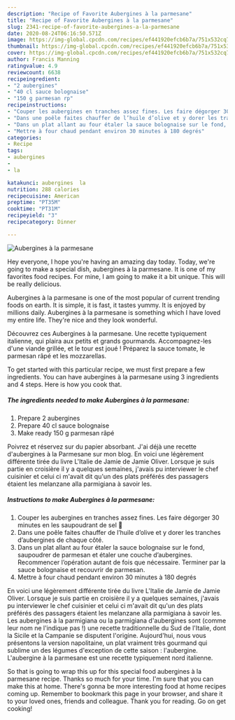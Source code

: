 ```yaml
---
description: "Recipe of Favorite Aubergines à la parmesane"
title: "Recipe of Favorite Aubergines à la parmesane"
slug: 2341-recipe-of-favorite-aubergines-a-la-parmesane
date: 2020-08-24T06:16:50.571Z
image: https://img-global.cpcdn.com/recipes/ef441920efcb6b7a/751x532cq70/aubergines-a-la-parmesane-photo-principale-de-la-recette.jpg
thumbnail: https://img-global.cpcdn.com/recipes/ef441920efcb6b7a/751x532cq70/aubergines-a-la-parmesane-photo-principale-de-la-recette.jpg
cover: https://img-global.cpcdn.com/recipes/ef441920efcb6b7a/751x532cq70/aubergines-a-la-parmesane-photo-principale-de-la-recette.jpg
author: Francis Manning
ratingvalue: 4.9
reviewcount: 6638
recipeingredient:
- "2 aubergines"
- "40 cl sauce bolognaise"
- "150 g parmesan rp"
recipeinstructions:
- "Couper les aubergines en tranches assez fines. Les faire dégorger 30 minutes en les saupoudrant de sel 🧂"
- "Dans une poêle faites chauffer de l’huile d’olive et y dorer les tranches d’aubergines de chaque côté."
- "Dans un plat allant au four étaler la sauce bolognaise sur le fond, saupoudrer de parmesan et étaler une couche d’aubergines. Recommencer l’opération autant de fois que nécessaire. Terminer par la sauce bolognaise et recouvrir de parmesan."
- "Mettre à four chaud pendant environ 30 minutes à 180 degrés"
categories:
- Recipe
tags:
- aubergines
- 
- la

katakunci: aubergines  la 
nutrition: 288 calories
recipecuisine: American
preptime: "PT35M"
cooktime: "PT31M"
recipeyield: "3"
recipecategory: Dinner

---
```



![Aubergines à la parmesane](https://img-global.cpcdn.com/recipes/ef441920efcb6b7a/751x532cq70/aubergines-a-la-parmesane-photo-principale-de-la-recette.jpg)

Hey everyone, I hope you're having an amazing day today. Today, we're going to make a special dish, aubergines à la parmesane. It is one of my favorites food recipes. For mine, I am going to make it a bit unique. This will be really delicious.

Aubergines à la parmesane is one of the most popular of current trending foods on earth. It is simple, it is fast, it tastes yummy. It is enjoyed by millions daily. Aubergines à la parmesane is something which I have loved my entire life. They're nice and they look wonderful.

Découvrez ces Aubergines à la parmesane. Une recette typiquement italienne, qui plaira aux petits et grands gourmands. Accompagnez-les d&#39;une viande grillée, et le tour est joué ! Préparez la sauce tomate, le parmesan râpé et les mozzarellas.


To get started with this particular recipe, we must first prepare a few ingredients. You can have aubergines à la parmesane using 3 ingredients and 4 steps. Here is how you cook that.

<!--inarticleads1-->

##### The ingredients needed to make Aubergines à la parmesane:

1. Prepare 2 aubergines
1. Prepare 40 cl sauce bolognaise
1. Make ready 150 g parmesan râpé


Poivrez et réservez sur du papier absorbant. J&#39;ai déjà une recette d&#39;aubergines à la Parmesane sur mon blog. En voici une légèrement différente tirée du livre L&#39;Italie de Jamie de Jamie Oliver. Lorsque je suis partie en croisière il y a quelques semaines, j&#39;avais pu interviewer le chef cuisinier et celui ci m&#39;avait dit qu&#39;un des plats préférés des passagers étaient les melanzane alla parmigiana à savoir les. 

<!--inarticleads2-->

##### Instructions to make Aubergines à la parmesane:

1. Couper les aubergines en tranches assez fines. Les faire dégorger 30 minutes en les saupoudrant de sel 🧂
1. Dans une poêle faites chauffer de l’huile d’olive et y dorer les tranches d’aubergines de chaque côté.
1. Dans un plat allant au four étaler la sauce bolognaise sur le fond, saupoudrer de parmesan et étaler une couche d’aubergines. Recommencer l’opération autant de fois que nécessaire. Terminer par la sauce bolognaise et recouvrir de parmesan.
1. Mettre à four chaud pendant environ 30 minutes à 180 degrés


En voici une légèrement différente tirée du livre L&#39;Italie de Jamie de Jamie Oliver. Lorsque je suis partie en croisière il y a quelques semaines, j&#39;avais pu interviewer le chef cuisinier et celui ci m&#39;avait dit qu&#39;un des plats préférés des passagers étaient les melanzane alla parmigiana à savoir les. Les aubergines à la parmigiana ou la parmigiana d&#39;aubergines sont (comme leur nom ne l&#39;indique pas !) une recette traditionnelle du Sud de l&#39;Italie, dont la Sicile et la Campanie se disputent l&#39;origine. Aujourd&#39;hui, nous vous présentons la version napolitaine, un plat vraiment très gourmand qui sublime un des légumes d&#39;exception de cette saison : l&#39;aubergine. L&#39;aubergine à la parmesane est une recette typiquement nord italienne. 

So that is going to wrap this up for this special food aubergines à la parmesane recipe. Thanks so much for your time. I'm sure that you can make this at home. There's gonna be more interesting food at home recipes coming up. Remember to bookmark this page in your browser, and share it to your loved ones, friends and colleague. Thank you for reading. Go on get cooking!
